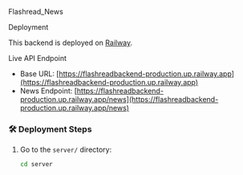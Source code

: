 Flashread_News


Deployment

This backend is deployed on [Railway](https://railway.app).

Live API Endpoint

- Base URL: [https://flashreadbackend-production.up.railway.app](https://flashreadbackend-production.up.railway.app)
- News Endpoint: [https://flashreadbackend-production.up.railway.app/news](https://flashreadbackend-production.up.railway.app/news)

### 🛠 Deployment Steps

1. Go to the `server/` directory:
   ```bash
   cd server
